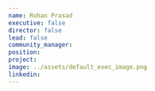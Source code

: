 ```yaml
---
name: Rohan Prasad
executive: false
director: false
lead: false
community_manager:   
position:  
project:  
image: ../assets/default_exec_image.png
linkedin: 
---
```

